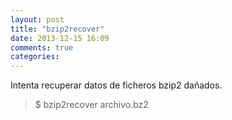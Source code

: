 ```yaml
---
layout: post
title: "bzip2recover"
date: 2013-12-15 16:09
comments: true
categories: 
---
```

Intenta recuperar datos de ficheros bzip2 dañados.

>$ bzip2recover archivo.bz2

